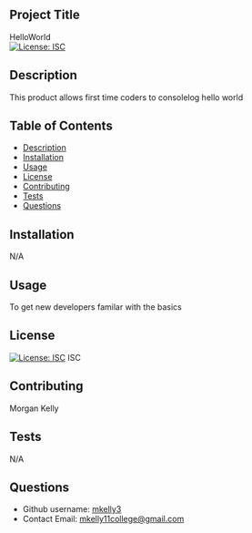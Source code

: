 

  ## Project Title
  HelloWorld
  <br/>
  [![License: ISC](https://img.shields.io/badge/License-ISC-blue.svg)](https://opensource.org/licenses/ISC)
  
  ## Description 
  This product allows first time coders to consolelog hello world


  ## Table of Contents
  - [Description](#description)
  - [Installation](#installation)
  - [Usage](#usage)
  - [License](#license)
  - [Contributing](#contributing)
  - [Tests](#tests)
  - [Questions](#questions)
  

  ## Installation
  N/A

  ## Usage
  To get new developers familar with the basics

  ## License
  [![License: ISC](https://img.shields.io/badge/License-ISC-blue.svg)](https://opensource.org/licenses/ISC)
  ISC

  ## Contributing

  Morgan Kelly

  ## Tests
  N/A

  ## Questions

  - Github username: [mkelly3](https://github.com/mkelly3)
  - Contact Email: mkelly11college@gmail.com


